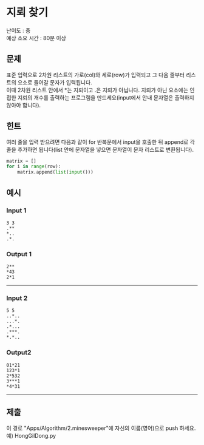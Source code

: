 # 지뢰 찾기
난이도 : 중<br>
예상 소요 시간 : 80분 이상

## 문제

표준 입력으로 2차원 리스트의 가로(col)와 세로(row)가 입력되고 그 다음 줄부터 리스트의 요소로 들어갈 문자가 입력됩니다.<br>
이때 2차원 리스트 안에서 *는 지뢰이고 .은 지뢰가 아닙니다. 지뢰가 아닌 요소에는 인접한 지뢰의 개수를 출력하는 프로그램을 만드세요(input에서 안내 문자열은 출력하지 않아야 합니다).

## 힌트
여러 줄을 입력 받으려면 다음과 같이 for 반복문에서 input을 호출한 뒤 append로 각 줄을 추가하면 됩니다(list 안에 문자열을 넣으면 문자열이 문자 리스트로 변환됩니다).
```python
matrix = []
for i in range(row):
    matrix.append(list(input()))
```

## 예시

### Input 1
~~~
3 3
.**
*..
.*.
~~~
### Output 1
~~~
2**
*43
2*1
~~~

-------------------

### Input 2
~~~
5 5
..*..
...*.
.*...
.***.
*.*..
~~~
### Output2
~~~
01*21
123*1
2*532
3***1
*4*31
~~~
----------------
## 제출
이 경로 "Apps/Algorithm/2.minesweeper"에 자신의 이름(영어)으로 push 하세요.<br>
예) HongGilDong.py

